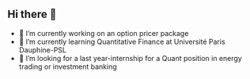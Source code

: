 ## Hi there 👋

- 🔭 I’m currently working on an option pricer package
- 🌱 I’m currently learning Quantitative Finance at Université Paris Dauphine-PSL
- 👯 I’m looking for a last year-internship for a Quant position in energy trading or investment banking

